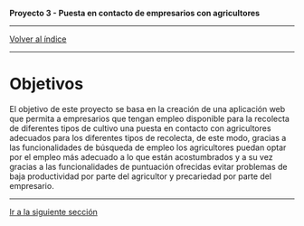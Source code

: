 __Proyecto 3 - Puesta en contacto de empresarios con agricultores__

---

[Volver al índice](../README.md)


---

# Objetivos

El objetivo de este proyecto se basa en la creación de una aplicación web
que permita a empresarios que tengan empleo disponible para la
recolecta de diferentes tipos de cultivo una puesta en contacto con
agricultores adecuados para los diferentes tipos de recolecta, de este
modo, gracias a las funcionalidades de búsqueda de empleo los
agricultores puedan optar por el empleo más adecuado a lo que están
acostumbrados y a su vez gracias a las funcionalidades de puntuación
ofrecidas evitar problemas de baja productividad por parte del agricultor y
precariedad por parte del empresario.

---

[Ir a la siguiente sección](05-antecedentes.md)